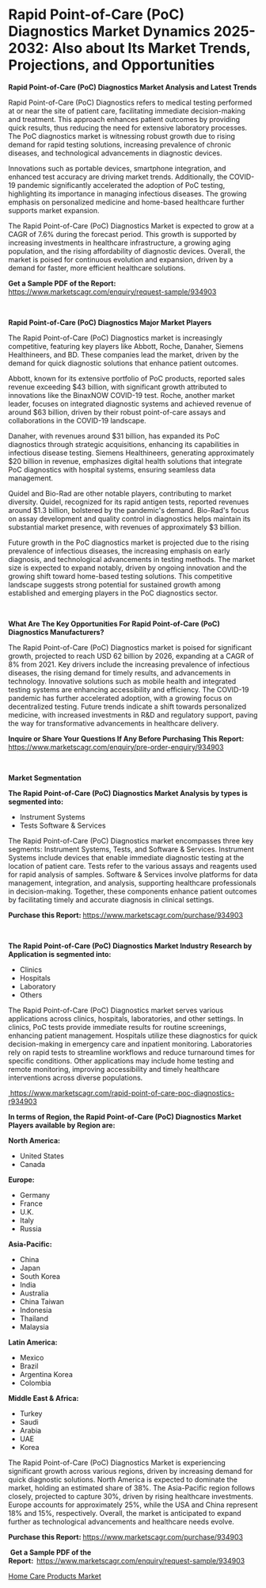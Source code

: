 <p><h1>Rapid Point-of-Care (PoC) Diagnostics Market Dynamics 2025-2032: Also about Its Market Trends, Projections, and Opportunities</h1></p><p><strong>Rapid Point-of-Care (PoC) Diagnostics Market Analysis and Latest Trends</strong></p>
<p><p>Rapid Point-of-Care (PoC) Diagnostics refers to medical testing performed at or near the site of patient care, facilitating immediate decision-making and treatment. This approach enhances patient outcomes by providing quick results, thus reducing the need for extensive laboratory processes. The PoC diagnostics market is witnessing robust growth due to rising demand for rapid testing solutions, increasing prevalence of chronic diseases, and technological advancements in diagnostic devices.</p><p>Innovations such as portable devices, smartphone integration, and enhanced test accuracy are driving market trends. Additionally, the COVID-19 pandemic significantly accelerated the adoption of PoC testing, highlighting its importance in managing infectious diseases. The growing emphasis on personalized medicine and home-based healthcare further supports market expansion. </p><p>The Rapid Point-of-Care (PoC) Diagnostics Market is expected to grow at a CAGR of 7.6% during the forecast period. This growth is supported by increasing investments in healthcare infrastructure, a growing aging population, and the rising affordability of diagnostic devices. Overall, the market is poised for continuous evolution and expansion, driven by a demand for faster, more efficient healthcare solutions.</p></p>
<p><strong>Get a Sample PDF of the Report:&nbsp;</strong> <a href="https://www.marketscagr.com/enquiry/request-sample/934903?utm_campaign=2194&utm_medium=2&utm_source=Github&utm_content=ia&utm_term=05032025&utm_id=rapid-point-of-care-poc-diagnostics">https://www.marketscagr.com/enquiry/request-sample/934903</a></p>
<p>&nbsp;</p>
<p><strong>Rapid Point-of-Care (PoC) Diagnostics Major Market Players</strong></p>
<p><p>The Rapid Point-of-Care (PoC) Diagnostics market is increasingly competitive, featuring key players like Abbott, Roche, Danaher, Siemens Healthineers, and BD. These companies lead the market, driven by the demand for quick diagnostic solutions that enhance patient outcomes.</p><p>Abbott, known for its extensive portfolio of PoC products, reported sales revenue exceeding $43 billion, with significant growth attributed to innovations like the BinaxNOW COVID-19 test. Roche, another market leader, focuses on integrated diagnostic systems and achieved revenue of around $63 billion, driven by their robust point-of-care assays and collaborations in the COVID-19 landscape.</p><p>Danaher, with revenues around $31 billion, has expanded its PoC diagnostics through strategic acquisitions, enhancing its capabilities in infectious disease testing. Siemens Healthineers, generating approximately $20 billion in revenue, emphasizes digital health solutions that integrate PoC diagnostics with hospital systems, ensuring seamless data management.</p><p>Quidel and Bio-Rad are other notable players, contributing to market diversity. Quidel, recognized for its rapid antigen tests, reported revenues around $1.3 billion, bolstered by the pandemic's demand. Bio-Rad's focus on assay development and quality control in diagnostics helps maintain its substantial market presence, with revenues of approximately $3 billion.</p><p>Future growth in the PoC diagnostics market is projected due to the rising prevalence of infectious diseases, the increasing emphasis on early diagnosis, and technological advancements in testing methods. The market size is expected to expand notably, driven by ongoing innovation and the growing shift toward home-based testing solutions. This competitive landscape suggests strong potential for sustained growth among established and emerging players in the PoC diagnostics sector.</p></p>
<p>&nbsp;</p>
<p><strong>What Are The Key Opportunities For Rapid Point-of-Care (PoC) Diagnostics Manufacturers?</strong></p>
<p><p>The Rapid Point-of-Care (PoC) Diagnostics market is poised for significant growth, projected to reach USD 62 billion by 2026, expanding at a CAGR of 8% from 2021. Key drivers include the increasing prevalence of infectious diseases, the rising demand for timely results, and advancements in technology. Innovative solutions such as mobile health and integrated testing systems are enhancing accessibility and efficiency. The COVID-19 pandemic has further accelerated adoption, with a growing focus on decentralized testing. Future trends indicate a shift towards personalized medicine, with increased investments in R&D and regulatory support, paving the way for transformative advancements in healthcare delivery.</p></p>
<p><strong>Inquire or Share Your Questions If Any Before Purchasing This Report:</strong> <a href="https://www.marketscagr.com/enquiry/pre-order-enquiry/934903?utm_campaign=2194&utm_medium=2&utm_source=Github&utm_content=ia&utm_term=05032025&utm_id=rapid-point-of-care-poc-diagnostics">https://www.marketscagr.com/enquiry/pre-order-enquiry/934903</a></p>
<p>&nbsp;</p>
<p><strong>Market Segmentation</strong></p>
<p><strong>The Rapid Point-of-Care (PoC) Diagnostics Market Analysis by types is segmented into:</strong></p>
<p><ul><li>Instrument Systems</li><li>Tests Software & Services</li></ul></p>
<p><p>The Rapid Point-of-Care (PoC) Diagnostics market encompasses three key segments: Instrument Systems, Tests, and Software & Services. Instrument Systems include devices that enable immediate diagnostic testing at the location of patient care. Tests refer to the various assays and reagents used for rapid analysis of samples. Software & Services involve platforms for data management, integration, and analysis, supporting healthcare professionals in decision-making. Together, these components enhance patient outcomes by facilitating timely and accurate diagnosis in clinical settings.</p></p>
<p><strong>Purchase this Report:&nbsp;</strong><a href="https://www.marketscagr.com/purchase/934903?utm_campaign=2194&utm_medium=2&utm_source=Github&utm_content=ia&utm_term=05032025&utm_id=rapid-point-of-care-poc-diagnostics">https://www.marketscagr.com/purchase/934903</a></p>
<p>&nbsp;</p>
<p><strong>The Rapid Point-of-Care (PoC) Diagnostics Market Industry Research by Application is segmented into:</strong></p>
<p><ul><li>Clinics</li><li>Hospitals</li><li>Laboratory</li><li>Others</li></ul></p>
<p><p>The Rapid Point-of-Care (PoC) Diagnostics market serves various applications across clinics, hospitals, laboratories, and other settings. In clinics, PoC tests provide immediate results for routine screenings, enhancing patient management. Hospitals utilize these diagnostics for quick decision-making in emergency care and inpatient monitoring. Laboratories rely on rapid tests to streamline workflows and reduce turnaround times for specific conditions. Other applications may include home testing and remote monitoring, improving accessibility and timely healthcare interventions across diverse populations.</p></p>
<p><a href="https://www.marketscagr.com/rapid-point-of-care-poc-diagnostics-r934903?utm_campaign=2194&utm_medium=2&utm_source=Github&utm_content=ia&utm_term=05032025&utm_id=rapid-point-of-care-poc-diagnostics">&nbsp;https://www.marketscagr.com/rapid-point-of-care-poc-diagnostics-r934903</a></p>
<p><strong>In terms of Region, the Rapid Point-of-Care (PoC) Diagnostics Market Players available by Region are:</strong></p>
<p>
    <p> <strong> North America: </strong>
        <ul>
            <li>United States</li>
            <li>Canada</li>
        </ul>
        </p> 
    <p> <strong> Europe: </strong>
        <ul>
            <li>Germany</li>
            <li>France</li>
            <li>U.K.</li>
            <li>Italy</li>
            <li>Russia</li>
        </ul>
        </p> 
    <p> <strong> Asia-Pacific: </strong>
        <ul>
            <li>China</li>
            <li>Japan</li>
            <li>South Korea</li>
            <li>India</li>
            <li>Australia</li>
            <li>China Taiwan</li>
            <li>Indonesia</li>
            <li>Thailand</li>
            <li>Malaysia</li>
        </ul>
        </p> 
    <p> <strong> Latin America: </strong>
        <ul>
            <li>Mexico</li>
            <li>Brazil</li>
            <li>Argentina Korea</li>
            <li>Colombia</li>
        </ul>
        </p> 
    <p> <strong> Middle East & Africa: </strong>
        <ul>
            <li>Turkey</li>
            <li>Saudi</li>
            <li>Arabia</li>
            <li>UAE</li>
            <li>Korea</li>
        </ul>
    </p>
    </p>
<p><p>The Rapid Point-of-Care (PoC) Diagnostics Market is experiencing significant growth across various regions, driven by increasing demand for quick diagnostic solutions. North America is expected to dominate the market, holding an estimated share of 38%. The Asia-Pacific region follows closely, projected to capture 30%, driven by rising healthcare investments. Europe accounts for approximately 25%, while the USA and China represent 18% and 15%, respectively. Overall, the market is anticipated to expand further as technological advancements and healthcare needs evolve.</p></p>
<p><strong>Purchase this Report: </strong><a href="https://www.marketscagr.com/purchase/934903?utm_campaign=2194&utm_medium=2&utm_source=Github&utm_content=ia&utm_term=05032025&utm_id=rapid-point-of-care-poc-diagnostics">https://www.marketscagr.com/purchase/934903</a></p>
<p>&nbsp;<strong>Get a Sample PDF of the Report:&nbsp;&nbsp;</strong><a href="https://www.marketscagr.com/enquiry/request-sample/934903?utm_campaign=2194&utm_medium=2&utm_source=Github&utm_content=ia&utm_term=05032025&utm_id=rapid-point-of-care-poc-diagnostics">https://www.marketscagr.com/enquiry/request-sample/934903</a></p>
<p><strong></strong></p>
<p><p><a href="https://github.com/ChiragRp1/Market-Research-Report-List-7/blob/main/home-care-products-market.md?utm_campaign=2194&utm_medium=2&utm_source=Github&utm_content=ia&utm_term=05032025&utm_id=rapid-point-of-care-poc-diagnostics">Home Care Products Market</a></p></p>